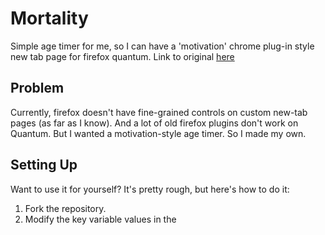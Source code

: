 # Mortality
Simple age timer for me, so I can have a 'motivation' chrome plug-in style new tab page for firefox quantum.
Link to original [here](https://chrome.google.com/webstore/detail/motivation/ofdgfpchbidcgncgfpdlpclnpaemakoj?hl=en)

## Problem
Currently, firefox doesn't have fine-grained controls on custom new-tab pages (as far as I know).
And a lot of old firefox plugins don't work on Quantum.
But I wanted a motivation-style age timer. So I made my own.

## Setting Up
Want to use it for yourself? It's pretty rough, but here's how to do it:
1) Fork the repository.
2) Modify the key variable values in the <script> section of index.html
3) In Firefox Quantum, go to 'about:preferences' (or click on options to be brought there) and:
    -  Select 'Show your home page' under the 'when firefox starts' item.
    -  In homepage, paste wherever you're hosting the app. For me, I'm using Github pages, so it's "mattfan.me/mortality"

## Issues
- Only shows on start-up. As far as I know, this is a limitation with Firefox Quantum, which I can't fix. Will update when this changes.
- Still has source URL in search/nav bar on load. Again, I think this is a limitation with Firefox Quantum, will fix when able.
- No options button to change settings for V2 (use localStorage)

## V2
Still rough, but includes a GUI to customize the details without forking. You can try it out [here](http://mattfan.me/mortality/v2).
If you want to change the variables, they're stored in your localStorage.
